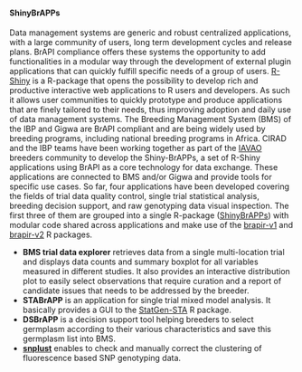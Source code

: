 #### ShinyBrAPPs

Data management systems are generic and robust centralized applications, with a large community of users, long term development cycles and release plans. 
BrAPI compliance offers these systems the opportunity to add functionalities in a modular way through the development of external plugin applications that can 
quickly fulfill  specific needs of a group of users. [R-Shiny](https://shiny.posit.co/)  is a R-package that opens the possibility to develop rich and productive 
interactive web applications to R users and developers. As such it allows user communities to quickly prototype and produce applications that are finely tailored to their needs, 
thus improving adoption and daily use of data management systems. The Breeding Management System (BMS) of the IBP and Gigwa are BrAPI compliant and are being widely used by breeding programs, 
including national breeding programs in Africa. CIRAD and the IBP teams have been working together as part of the [IAVAO](https://www.iavao.org/) breeders community to develop the Shiny-BrAPPs, 
a set of R-Shiny applications using BrAPI as a core technology for data exchange. These applications are connected to BMS and/or Gigwa and provide tools for specific use cases. 
So far, four applications have been developed covering the fields of trial data quality control, single trial statistical analysis, breeding decision support, and raw genotyping data visual inspection.
The first three of them are grouped into a single R-package ([ShinyBrAPPs](https://github.com/IntegratedBreedingPlatform/ShinyBrAPPs/)) with modular code shared across applications and make use of the [brapir-v1](https://github.com/mverouden/brapir-v1) and 
[brapir-v2](https://github.com/mverouden/brapir-v2) R packages. 

- **BMS trial data explorer** retrieves data from a single multi-location trial and displays data counts and summary boxplot for all variables measured in different studies. 
It also provides  an interactive distribution plot to easily select observations that require curation and a report of candidate issues that needs to be addressed by the breeder.
- **STABrAPP** is an application for single trial mixed model analysis. It basically provides a GUI to the [StatGen-STA](https://biometris.github.io/statgenSTA/) R package. 
- **DSBrAPP** is a decision support tool helping breeders to select germplasm according to their various characteristics and save this germplasm list into BMS.
- **[snplust](https://github.com/jframi/snpclust)** enables to check and manually correct the clustering of fluorescence based SNP genotyping data.

